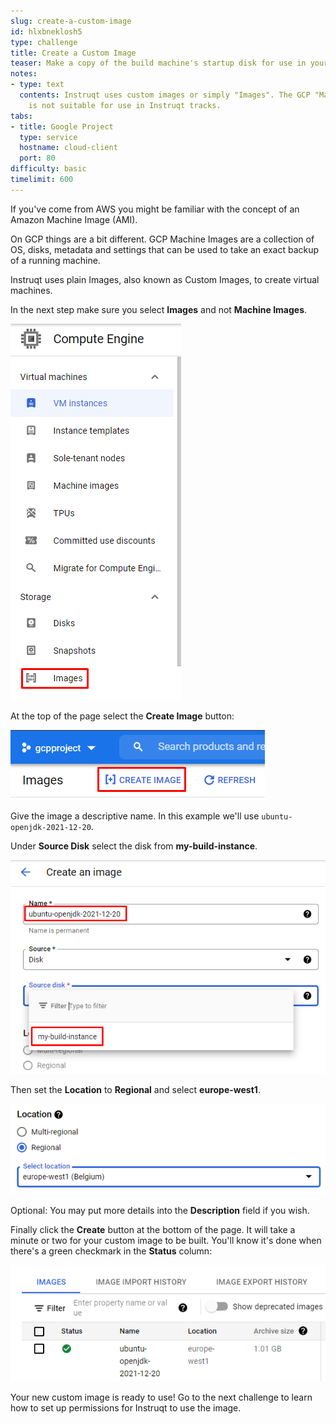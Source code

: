 ```yaml
---
slug: create-a-custom-image
id: hlxbneklosh5
type: challenge
title: Create a Custom Image
teaser: Make a copy of the build machine's startup disk for use in your Instruqt tracks.
notes:
- type: text
  contents: Instruqt uses custom images or simply "Images". The GCP "Machine Image"
    is not suitable for use in Instruqt tracks.
tabs:
- title: Google Project
  type: service
  hostname: cloud-client
  port: 80
difficulty: basic
timelimit: 600
---
```

If you've come from AWS you might be familiar with the concept of an Amazon Machine Image (AMI).

On GCP things are a bit different. GCP Machine Images are a collection of OS, disks, metadata and settings that can be used to take an exact backup of a running machine.

Instruqt uses plain Images, also known as Custom Images, to create virtual machines.

In the next step make sure you select **Images** and not **Machine Images**.

![Custom Images Menu](../assets/gcp_custom_images_menu.png)

At the top of the page select the **Create Image** button:

![Create Image Button](../assets/gcp_create_image_button.png)

Give the image a descriptive name. In this example we'll use `ubuntu-openjdk-2021-12-20`.

Under **Source Disk** select the disk from **my-build-instance**.

![Custom Image Name](../assets/gcp_custom_image_name.png)

Then set the **Location** to **Regional** and select **europe-west1**.

![Image Region](../assets/gcp_image_region.png)

Optional: You may put more details into the **Description** field if you wish.

Finally click the **Create** button at the bottom of the page. It will take a minute or two for your custom image to be built. You'll know it's done when there's a green checkmark in the **Status** column:

![Completed Image](../assets/gcp_completed_image.png)

Your new custom image is ready to use! Go to the next challenge to learn how to set up permissions for Instruqt to use the image.